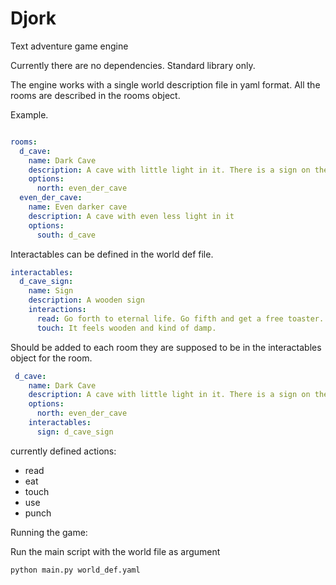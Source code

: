 # Djork
Text adventure game engine

Currently there are no dependencies. Standard library only.

The engine works with a single world description file in yaml format.
All the rooms are described in the rooms object. 

Example.

``` yaml

rooms:
  d_cave:
    name: Dark Cave
    description: A cave with little light in it. There is a sign on the wall
    options:
      north: even_der_cave
  even_der_cave:
    name: Even darker cave
    description: A cave with even less light in it
    options:
      south: d_cave

```

Interactables can be defined in the world def file.

```yaml
interactables:
  d_cave_sign:
    name: Sign
    description: A wooden sign
    interactions:
      read: Go forth to eternal life. Go fifth and get a free toaster.
      touch: It feels wooden and kind of damp.

```

Should be added to each room they are supposed to be in the interactables object for the room.

```yaml
 d_cave:
    name: Dark Cave
    description: A cave with little light in it. There is a sign on the wall
    options:
      north: even_der_cave
    interactables:
      sign: d_cave_sign
```

currently defined actions:

  - read
  - eat
  - touch
  - use
  - punch

Running the game:

  Run the main script with the world file as argument
  
```bash
python main.py world_def.yaml
```

